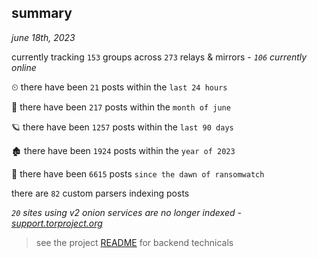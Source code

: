
## summary
_june 18th, 2023_

currently tracking `153` groups across `273` relays & mirrors - _`106` currently online_

⏲ there have been `21` posts within the `last 24 hours`

🦈 there have been `217` posts within the `month of june`

🪐 there have been `1257` posts within the `last 90 days`

🏚 there have been `1924` posts within the `year of 2023`

🦕 there have been `6615` posts `since the dawn of ransomwatch`

there are `82` custom parsers indexing posts

_`20` sites using v2 onion services are no longer indexed - [support.torproject.org](https://support.torproject.org/onionservices/v2-deprecation/)_

> see the project [README](https://github.com/joshhighet/ransomwatch#ransomwatch--) for backend technicals
